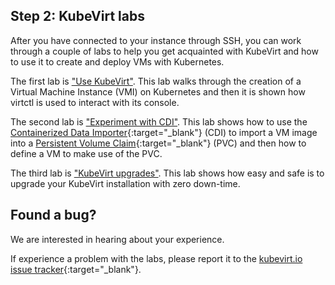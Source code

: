 ## Step 2: KubeVirt labs

After you have connected to your instance through SSH, you can
work through a couple of labs to help you get acquainted with KubeVirt
and how to use it to create and deploy VMs with Kubernetes.

The first lab is ["Use KubeVirt"](../labs/kubernetes/lab1). This lab walks
through the creation of a Virtual Machine Instance (VMI) on Kubernetes and then
it is shown how virtctl is used to interact with its console.

The second lab is ["Experiment with CDI"](../labs/kubernetes/lab2). This
lab shows how to use the [Containerized Data Importer](https://github.com/kubevirt/containerized-data-importer){:target="\_blank"}
(CDI) to import a VM image into a [Persistent Volume Claim](https://kubernetes.io/docs/concepts/storage/persistent-volumes/){:target="\_blank"}
(PVC) and then how to define a VM to make use of the PVC.

The third lab is ["KubeVirt upgrades"](../labs/kubernetes/lab3). This lab shows
how easy and safe is to upgrade your KubeVirt installation with zero down-time.

## Found a bug?

We are interested in hearing about your experience.

If experience a problem with the labs, please report it to the [kubevirt.io issue tracker](https://github.com/kubevirt/kubevirt.github.io/issues){:target="\_blank"}.
